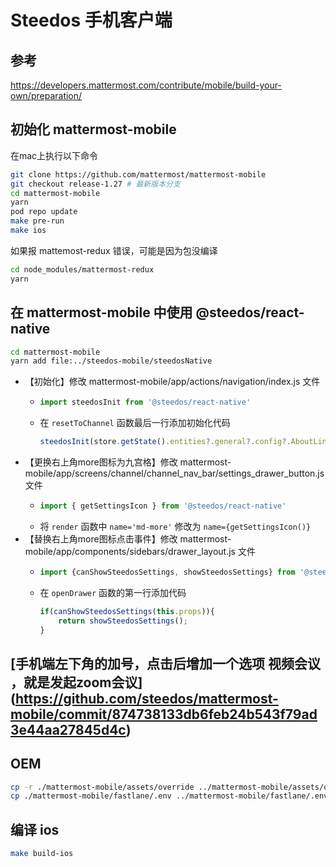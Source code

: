 # Steedos 手机客户端

## 参考 

https://developers.mattermost.com/contribute/mobile/build-your-own/preparation/

## 初始化 mattermost-mobile

在mac上执行以下命令

```bash
git clone https://github.com/mattermost/mattermost-mobile
git checkout release-1.27 # 最新版本分支
cd mattermost-mobile
yarn
pod repo update
make pre-run
make ios
```

如果报 mattemost-redux 错误，可能是因为包没编译

```bash
cd node_modules/mattermost-redux
yarn
```
## 在 mattermost-mobile 中使用 @steedos/react-native

```bash
cd mattermost-mobile
yarn add file:../steedos-mobile/steedosNative
```

- 【初始化】修改 mattermost-mobile/app/actions/navigation/index.js 文件
    - ```javascript 
      import steedosInit from '@steedos/react-native'
        ```
    - 在 `resetToChannel` 函数最后一行添加初始化代码 
        ```javascript 
        steedosInit(store.getState().entities?.general?.config?.AboutLink, true);
        ```
- 【更换右上角more图标为九宫格】修改 mattermost-mobile/app/screens/channel/channel_nav_bar/settings_drawer_button.js 文件
    - ```javascript 
      import { getSettingsIcon } from '@steedos/react-native'
        ```
    - 将 `render` 函数中 `name='md-more'` 修改为 `name={getSettingsIcon()}`
- 【替换右上角more图标点击事件】修改 mattermost-mobile/app/components/sidebars/drawer_layout.js 文件
    - ```javascript 
      import {canShowSteedosSettings, showSteedosSettings} from '@steedos/react-native' 
      ```
    - 在 `openDrawer` 函数的第一行添加代码 
        ```javascript
        if(canShowSteedosSettings(this.props)){
            return showSteedosSettings();
        }
        ```

## [手机端左下角的加号，点击后增加一个选项 视频会议 ，就是发起zoom会议] (https://github.com/steedos/mattermost-mobile/commit/874738133db6feb24b543f79ad3e44aa27845d4c)

## OEM

```bash
cp -r ./mattermost-mobile/assets/override ../mattermost-mobile/assets/override
cp ./mattermost-mobile/fastlane/.env ../mattermost-mobile/fastlane/.env

```

## 编译 ios

```bash
make build-ios
```